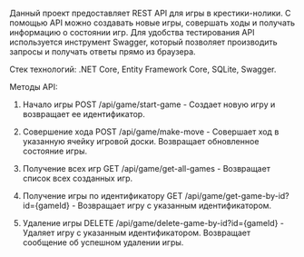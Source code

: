 Данный проект предоставляет REST API для игры в крестики-нолики. С помощью API можно создавать новые игры, совершать ходы и получать информацию о состоянии игр. Для удобства тестирования API используется инструмент Swagger, который позволяет производить запросы и получать ответы прямо из браузера.

Стек технологий: .NET Core, Entity Framework Core, SQLite, Swagger.

Методы API:

 1) Начало игры
    POST /api/game/start-game - Создает новую игру и возвращает ее идентификатор.

 2) Совершение хода
    POST /api/game/make-move - Совершает ход в указанную ячейку игровой доски. Возвращает обновленное состояние игры.

 3) Получение всех игр
    GET /api/game/get-all-games - Возвращает список всех созданных игр.
    
 4) Получение игры по идентификатору
    GET /api/game/get-game-by-id?id={gameId} - Возвращает игру с указанным идентификатором.

 5) Удаление игры
    DELETE /api/game/delete-game-by-id?id={gameId} - Удаляет игру с указанным идентификатором. Возвращает сообщение об успешном удалении игры.


